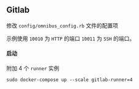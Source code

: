  ## Gitlab

修改 `config/omnibus_config.rb` 文件的配置项

示例使用 `10010` 为 `HTTP` 的端口  `10011` 为 `SSH` 的端口。

#### 启动

附加 4 个 `runner` 实例

```
sudo docker-compose up --scale gitlab-runner=4
```
